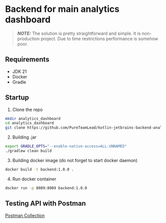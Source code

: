 # Backend for main analytics dashboard

> **_NOTE:_**  The solution is pretty straightforward and simple. It is non-production project.
> Due to time restrictions performance is somehow poor.

##  Requirements
- JDK 21
- Docker
- Gradle

## Startup
1. Clone the repo
```bash
mkdir analytics_dashboard
cd analytics_dashboard
git clone https://github.com/PureTeamLead/kotlin-jetbrains-backend-analytics-dashboard.git
```

2. Building .jar
```bash
export GRADLE_OPTS="--enable-native-access=ALL-UNNAMED"
./gradlew clean build
```

3. Building docker image (do not forget to start docker daemon)
```bash
docker build -t backend:1.0.0 .
```

4. Run docker container
```bash
docker run -p 8089:8089 backend:1.0.0
```

## Testing API with Postman

[Postman Collection](https://api.postman.com/collections/40502373-9a3be043-726f-4080-be5b-6a02ad1adda8?access_key=PMAT-01K6BQF2KY9NDH93N2XS5CVJ08)